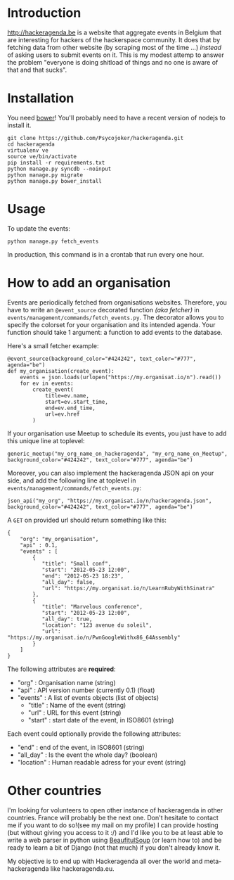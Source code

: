 Introduction
============

http://hackeragenda.be is a website that aggregate events in Belgium that are
interesting for hackers of the hackerspace community. It does that by fetching
data from other website (by scraping most of the time ...) *instead* of asking
users to submit events on it. This is my modest attemp to answer the problem
"everyone is doing shitload of things and no one is aware of that and that
sucks".

Installation
============

You need [bower](http://bower.io/)! You'll probably need to have a recent 
version of nodejs to install it.

    git clone https://github.com/Psycojoker/hackeragenda.git
    cd hackeragenda
    virtualenv ve
    source ve/bin/activate
    pip install -r requirements.txt
    python manage.py syncdb --noinput
    python manage.py migrate
    python manage.py bower_install

Usage
=====

To update the events:

    python manage.py fetch_events

In production, this command is in a crontab that run every one hour.

How to add an organisation
==========================

Events are periodically fetched from organisations websites. Therefore, you 
have to write an `@event_source` decorated function *(aka fetcher)* in 
`events/management/commands/fetch_events.py`. The decorator allows you to 
specify the colorset for your organisation and its intended agenda. Your 
function should take 1 argument: a function to add events to the database.


Here's a small fetcher example:

    @event_source(background_color="#424242", text_color="#777", agenda="be")
    def my_organisation(create_event):
        events = json.loads(urlopen("https://my.organisat.io/n").read())
        for ev in events:
            create_event(
                title=ev.name,
                start=ev.start_time,
                end=ev.end_time,
                url=ev.href
            )

If your organisation use Meetup to schedule its events, you just have to add
this unique line at toplevel:

    generic_meetup("my_org_name_on_hackeragenda", "my_org_name_on_Meetup", background_color="#424242", text_color="#777", agenda="be")

Moreover, you can also implement the hackeragenda JSON api on your side, and add
the following line at toplevel in `events/management/commands/fetch_events.py`:

    json_api("my_org", "https://my.organisat.io/n/hackeragenda.json", background_color="#424242", text_color="#777", agenda="be")

A `GET` on provided url should return something like this:
    
    {
        "org": "my_organisation",
        "api" : 0.1,
        "events" : [
            {
               "title": "Small conf",
               "start": "2012-05-23 12:00",
               "end": "2012-05-23 18:23",
               "all_day": false,
               "url": "https://my.organisat.io/n/LearnRubyWithSinatra"
            },
            {
               "title": "Marvelous conference",
               "start": "2012-05-23 12:00",
               "all_day": true,
               "location": "123 avenue du soleil",
               "url": "https://my.organisat.io/n/PwnGoogleWithx86_64Assembly"
            }
        ]
    }

The following attributes are **required**:

* "org" : Organisation name (string)
* "api" : API version number (currently 0.1) (float)
* "events" : A list of events objects (list of objects)
    * "title" : Name of the event (string)
    * "url" : URL for this event (string)
    * "start" : start date of the event, in ISO8601 (string)

Each event could optionally provide the following attributes:

* "end" : end of the event, in ISO8601 (string)
* "all_day" : Is the event the whole day? (boolean)
* "location" : Human readable adress for your event (string)

Other countries
===============

I'm looking for volunteers to open other instance of hackeragenda in other
countries. France will probably be the next one. Don't hesitate to contact me
if you want to do so!(see my mail on my profile) I can provide hosting (but
without giving you access to it :/) and I'd like you to be at least able to
write a web parser in python using
[BeaufitulSoup](http://www.crummy.com/software/BeautifulSoup/) (or learn how
to) and be ready to learn a bit of Django (not that much) if you don't already
know it.

My objective is to end up with Hackeragenda all over the world and
meta-hackeragenda like hackeragenda.eu.
